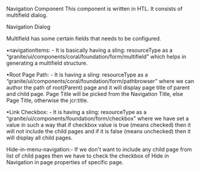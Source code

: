Navigation Component
This component is written in HTL. It consists of multifield dialog.

Navigation Dialog

Multifield has some certain fields that needs to be configured.

•navigationItems: - It is basically having a sling: resourceType as a “granite/ui/components/coral/foundation/form/multifield” which helps in generating a multifield structure.

•Root Page Path: - It is having a sling: resourceType as a “granite/ui/components/coral/foundation/form/pathbrowser” where we can author the path of root(Parent) page and it will display  page title of parent and child page. Page Title will be picked from the Navigation Title, else Page Title, otherwise the jcr:title.

•Link Checkbox: - It is having a sling: resourceType as a “granite/ui/components/foundation/form/checkbox” where we have set a value in such a way that if checkbox value is true (means checked) then it will not include the child pages and if it is false (means unchecked) then it will display all child pages.


Hide-in-menu-navigation:- If we don't want to include any child page from list of child pages then we have to check the checkbox of Hide in Navigation in page properties of specific page.
